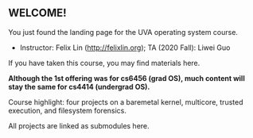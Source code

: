 ## WELCOME! 

You just found the landing page for the UVA operating system course. 

* Instructor: Felix Lin (http://felixlin.org); TA (2020 Fall): Liwei Guo

If you have taken this course, you may find materials here. 

<!---If you are new, take a look at the [Wiki](https://github.com/fxlin/os-course/wiki).  --->

**Although the 1st offering was for cs6456 (grad OS), much content will stay the same for cs4414 (undergrad OS).**

Course highlight: four projects on a baremetal kernel, multicore, trusted execution, and filesystem forensics. 

All projects are linked as submodules here. 

